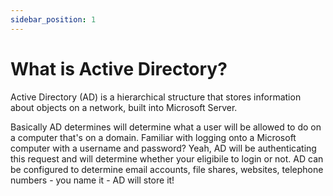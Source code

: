```yaml
---
sidebar_position: 1
---
```


# What is Active Directory?

Active Directory (AD) is a hierarchical structure that stores information about objects on a network, built into Microsoft Server.

Basically AD determines will determine what a user will be allowed to do on a computer that's on a domain. Familiar with logging onto a Microsoft computer with a username and password? Yeah, AD will be authenticating this request and will determine whether your eligibile to login or not. AD can be configured to determine email accounts, file shares, websites, telephone numbers - you name it - AD will store it!